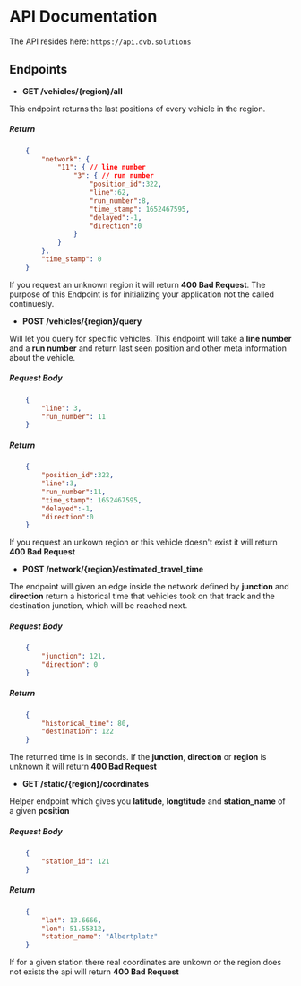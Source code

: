 
# API Documentation

The API resides here: `https://api.dvb.solutions`

## Endpoints

- **GET /vehicles/{region}/all**

This endpoint returns the last positions of every vehicle in the region. 


##### Return

```json
    {
        "network": {
            "11": { // line number
                "3": { // run number
                    "position_id":322,
                    "line":62,
                    "run_number":8,
                    "time_stamp": 1652467595,
                    "delayed":-1,
                    "direction":0
                }
            }
        },
        "time_stamp": 0
    }
```

If you request an unknown region it will return **400 Bad Request**. The purpose of this Endpoint is for initializing
your application not the called continuesly.


- **POST /vehicles/{region}/query**

Will let you query for specific vehicles. This endpoint will take a **line number** and a **run number** and return
last seen position and other meta information about the vehicle.

##### Request Body
```json
    {
        "line": 3,
        "run_number": 11
    }
```

#####  Return

```json
    {
        "position_id":322,
        "line":3,
        "run_number":11,
        "time_stamp": 1652467595,
        "delayed":-1,
        "direction":0
    }
```

If you request an unkown region or this vehicle doesn't exist it will return **400 Bad Request**

- **POST /network/{region}/estimated_travel_time**

The endpoint will given an edge inside the network defined by **junction** and **direction** return a historical time that
vehicles took on that track and the destination junction, which will be reached next.

##### Request Body
```json
    {
        "junction": 121,
        "direction": 0
    }
```

##### Return
```json
    {
        "historical_time": 80,
        "destination": 122
    }
```

The returned time is in seconds. If the **junction**, **direction** or **region** is unknown it will return **400 Bad Request**

- **GET /static/{region}/coordinates**

Helper endpoint which gives you **latitude**, **longtitude** and **station_name** of a given **position**

##### Request Body
```json
    {
        "station_id": 121
    }
```

##### Return
```json
    {
        "lat": 13.6666,
        "lon": 51.55312,
        "station_name": "Albertplatz"
    }
```

If for a given station there real coordinates are unkown or the region does not exists the api will return **400 Bad Request**


